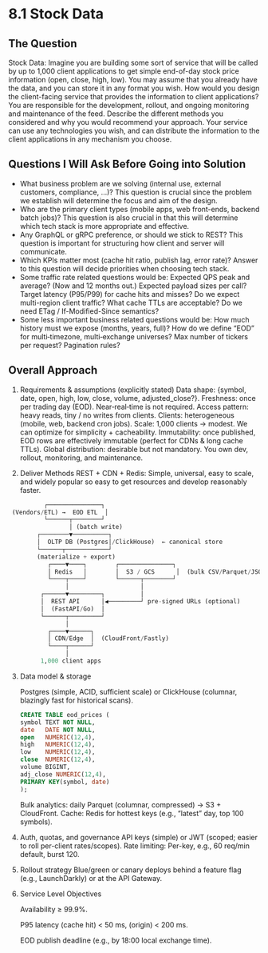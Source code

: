 
# 8.1 Stock Data

## The Question
Stock Data: Imagine you are building some sort of service that will be called by up to 1,000 client
applications to get simple end-of-day stock price information (open, close, high, low). You may
assume that you already have the data, and you can store it in any format you wish. How would you
design the client-facing service that provides the information to client applications? You are responsible
for the development, rollout, and ongoing monitoring and maintenance of the feed. Describe
the different methods you considered and why you would recommend your approach. Your service
can use any technologies you wish, and can distribute the information to the client applications in
any mechanism you choose.

## Questions I Will Ask Before Going into Solution
- What business problem are we solving (internal use, external customers, compliance, …)?
    This question is crucial since the problem we establish will determine the focus and aim of the design.
- Who are the primary client types (mobile apps, web front-ends, backend batch jobs)?
    This question is also crucial in that this will determine which tech stack is more appropriate and effective.
- Any GraphQL or gRPC preference, or should we stick to REST?
    This question is important for structuring how client and server will communicate.
- Which KPIs matter most (cache hit ratio, publish lag, error rate)?
    Answer to this question will decide priorities when choosing tech stack.
- Some traffic rate related questions would be:
    Expected QPS peak and average? (Now and 12 months out.)
    Expected payload sizes per call?
    Target latency (P95/P99) for cache hits and misses?
    Do we expect multi-region client traffic?
    What cache TTLs are acceptable? Do we need ETag / If-Modified-Since semantics?
- Some less important business related questions would be:
    How much history must we expose (months, years, full)?
    How do we define “EOD” for multi‑timezone, multi‑exchange universes?
    Max number of tickers per request? Pagination rules?

## Overall Approach

1) Requirements & assumptions (explicitly stated)
    Data shape: {symbol, date, open, high, low, close, volume, adjusted_close?}.
    Freshness: once per trading day (EOD). Near‑real‑time is not required.
    Access pattern: heavy reads, tiny / no writes from clients.
    Clients: heterogeneous (mobile, web, backend cron jobs).
    Scale: 1,000 clients → modest. We can optimize for simplicity + cacheability.
    Immutability: once published, EOD rows are effectively immutable (perfect for CDNs & long cache TTLs).
    Global distribution: desirable but not mandatory.
    You own dev, rollout, monitoring, and maintenance.

2) Deliver Methods
    REST + CDN + Redis: Simple, universal, easy to scale, and widely popular so easy to get resources and develop reasonably faster.
```python
          ┌───────────────┐
 (Vendors/ETL) →  EOD ETL  │
          └──────┬────────┘
                 │ (batch write)
        ┌────────▼──────────┐
        │  OLTP DB (Postgres│/ClickHouse)  ← canonical store
        └──────┬────────────┘
        (materialize + export)
           ┌────▼────┐        ┌───────────────┐
           │ Redis   │        │  S3 / GCS      │  (bulk CSV/Parquet/JSON)
           └────┬────┘        └──────┬────────┘
                │                    │
         ┌──────▼─────────┐          │
         │  REST API      │◀─────────┘ pre-signed URLs (optional)
         │  (FastAPI/Go)  │
         └──────┬─────────┘
                │
           ┌────▼──────┐
           │ CDN/Edge  │  (CloudFront/Fastly)
           └────┬──────┘
                │
         1,000 client apps

```

3) Data model & storage

    Postgres (simple, ACID, sufficient scale) or ClickHouse (columnar, blazingly fast for historical scans).
    ```sql
    CREATE TABLE eod_prices (
    symbol TEXT NOT NULL,
    date   DATE NOT NULL,
    open   NUMERIC(12,4),
    high   NUMERIC(12,4),
    low    NUMERIC(12,4),
    close  NUMERIC(12,4),
    volume BIGINT,
    adj_close NUMERIC(12,4),
    PRIMARY KEY(symbol, date)
    );
    ```
    Bulk analytics: daily Parquet (columnar, compressed) → S3 + CloudFront.
    Cache: Redis for hottest keys (e.g., “latest” day, top 100 symbols).

4) Auth, quotas, and governance
    API keys (simple) or JWT (scoped; easier to roll per-client rates/scopes).
    Rate limiting: Per-key, e.g., 60 req/min default, burst 120.

5) Rollout strategy
    Blue/green or canary deploys behind a feature flag (e.g., LaunchDarkly) or at the API Gateway.

8) Service Level Objectives

    Availability ≥ 99.9%.

    P95 latency (cache hit) < 50 ms, (origin) < 200 ms.

    EOD publish deadline (e.g., by 18:00 local exchange time).

